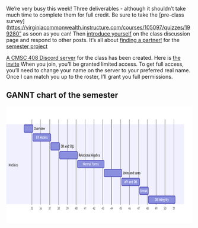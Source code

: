 

We’re very busy this week! Three deliverables - although it shouldn’t
take much time to complete them for full credit. Be sure to take the
\[pre-class
survey\](https://virginiacommonwealth.instructure.com/courses/105097/quizzes/199280”
as soon as you can! Then [introduce
yourself](https://virginiacommonwealth.instructure.com/courses/105097/assignments/966513)
on the class discussion page and respond to other posts. It’s all about
[finding a
partner!](https://virginiacommonwealth.instructure.com/courses/105097/quizzes/199284)
for the [semester
project](https://virginiacommonwealth.instructure.com/courses/105097/pages/semester-project%22)

[A CMSC 408 Discord server](https://discord.gg/PfvpEMmwG9) for the class
has been created. Here is [the invite](https://discord.gg/PfvpEMmwG9)
When you join, you’ll be granted limited access. To get full access,
you’ll need to change your name on the server to your preferred real
name. Once I can match you up to the roster, I’ll grant you full
permissions.

## GANNT chart of the semester

<img src="week-01_files\figure-commonmark\mermaid-figure-1.png"
style="width:8.17in;height:3.29in" />
